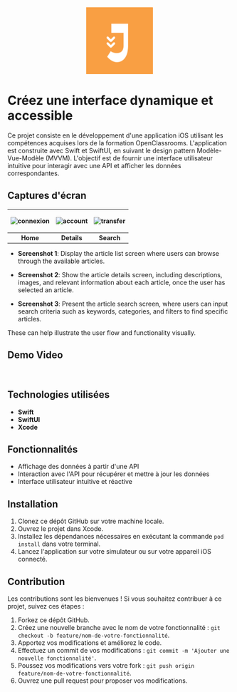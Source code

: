 
<div align="center">
<img src="Screenshots/logo.png" alt="logo" width="150">
</div>

# Créez une interface dynamique et accessible

Ce projet consiste en le développement d'une application iOS utilisant les compétences acquises lors de la formation OpenClassrooms. L'application est construite avec Swift et SwiftUI, en suivant le design pattern Modèle-Vue-Modèle (MVVM). L'objectif est de fournir une interface utilisateur intuitive pour interagir avec une API et afficher les données correspondantes.

## Captures d'écran


| <p align="center"><img src="Screenshots/connexion.png" width="200" alt="connexion"></p> | <p align="center"><img src="Screenshots/account.png" width="200" alt="account"></p> | <p align="center"><img src="Screenshots/transfer.png" width="200" alt="transfer"></p> |
|:--:|:--:|:--:|
| **Home** | **Details** | **Search** |

- **Screenshot 1**: Display the article list screen where users can browse through the available articles.
  
- **Screenshot 2**: Show the article details screen, including descriptions, images, and relevant information about each article, once the user has selected an article.

- **Screenshot 3**: Present the article search screen, where users can input search criteria such as keywords, categories, and filters to find specific articles.

These can help illustrate the user flow and functionality visually.


## Demo Video

<div align="center">
<img src="Screenshots/test.gif" alt="" width="500">
</div>

## Technologies utilisées

- **Swift**
- **SwiftUI**
- **Xcode**

## Fonctionnalités

- Affichage des données à partir d'une API
- Interaction avec l'API pour récupérer et mettre à jour les données
- Interface utilisateur intuitive et réactive

## Installation

1. Clonez ce dépôt GitHub sur votre machine locale.
2. Ouvrez le projet dans Xcode.
3. Installez les dépendances nécessaires en exécutant la commande `pod install` dans votre terminal.
4. Lancez l'application sur votre simulateur ou sur votre appareil iOS connecté.

## Contribution

Les contributions sont les bienvenues ! Si vous souhaitez contribuer à ce projet, suivez ces étapes :

1. Forkez ce dépôt GitHub.
2. Créez une nouvelle branche avec le nom de votre fonctionnalité : `git checkout -b feature/nom-de-votre-fonctionnalité`.
3. Apportez vos modifications et améliorez le code.
4. Effectuez un commit de vos modifications : `git commit -m 'Ajouter une nouvelle fonctionnalité'`.
5. Poussez vos modifications vers votre fork : `git push origin feature/nom-de-votre-fonctionnalité`.
6. Ouvrez une pull request pour proposer vos modifications.

